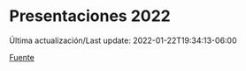 # Presentaciones 2022

Última actualización/Last update: 2022-01-22T19:34:13-06:00

 [Fuente](https://www.gob.mx/salud/documentos/presentaciones-2022)
